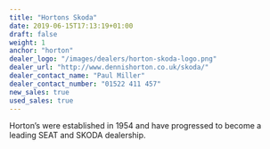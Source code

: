 ```yaml
---
title: "Hortons Skoda"
date: 2019-06-15T17:13:19+01:00
draft: false
weight: 1
anchor: "horton"
dealer_logo: "/images/dealers/horton-skoda-logo.png"
dealer_url: "http://www.dennishorton.co.uk/skoda/"
dealer_contact_name: "Paul Miller"
dealer_contact_number: "01522 411 457"
new_sales: true
used_sales: true
---
```


Horton’s were established in 1954 and have progressed to become a leading SEAT and SKODA dealership.
